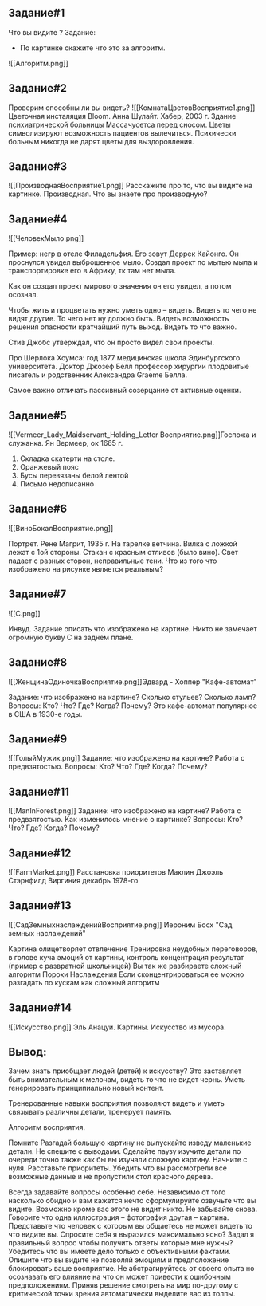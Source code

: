 

## Задание#1
Что вы видите ?
Задание:
 - По картинке скажите что это за алгоритм.
   
![[Алгоритм.png]]








## Задание#2

Проверим способны ли вы видеть?
![[КомнатаЦветовВосприятие1.png]]
Цветочная инсталяция Bloom. Анна Шулайт. Хабер, 2003 г.
Здание психиатрической больницы Массачусетса перед сносом. Цветы символизируют возможность пациентов вылечиться. Психически больным никогда не дарят цветы для выздоровления.





## Задание#3

![[ПроизводнаяВосприятие1.png]]
Расскажите про то, что вы видите на картинке. Производная. Что вы знаете про производную?





## Задание#4

![[ЧеловекМыло.png]]

Пример: негр в отеле Филадельфия. Его зовут Деррек Кайонго. Он проснулся увидел выброшенное мыло. Создал проект по мытью мыла и транспортировке его в Африку, тк там нет мыла. 

Как он создал проект мирового значения он его увидел, а потом осознал.

Чтобы жить и процветать нужно уметь одно – видеть.  Видеть то чего не видят другие. То чего нет ну должно быть. Видеть возможность решения опасности кратчайший путь выход. Видеть то что важно.

Стив Джобс утверждал, что он просто видел свои проекты.


Про Шерлока Хоумса:
год 1877 медицинская школа Эдинбургского университета. Доктор Джозеф Белл профессор хирургии плодовитые писатель и родственник Александра Graeme Белла.

Самое важно отличать пассивный созерцание от активные оценки.





## Задание#5

![[Vermeer_Lady_Maidservant_Holding_Letter Восприятие.png]]Госпожа и служанка. Ян Вермеер, ок 1665 г.
1. Складка скатерти на столе.
2. Оранжевый пояс
3. Бусы перевязаны белой лентой
4. Письмо недописанно





## Задание#6

![[ВиноБокалВосприятие.png]]

Портрет. Рене Магрит, 1935 г.
На тарелке ветчина. Вилка с ложкой лежат с 1ой стороны.  Стакан с красным отливов (было вино). Свет падает с разных сторон, неправильные тени. Что из того что изображено на рисунке является реальным?





## Задание#7

![[С.png]]

Инвуд. Задание описать что изображено на картине. Никто не замечает огромную букву С на заднем плане.





## Задание#8

![[ЖенщинаОдиночкаВосприятие.png]]Эдвард - Хоппер "Кафе-автомат"

Задание: что изображено на картине? Сколько стульев? Сколько ламп?
Вопросы: Кто? Что? Где? Когда? Почему? 
Это кафе-автомат популярное в США в 1930-е годы.





## Задание#9

![[ГолыйМужик.png]]
Задание: что изображено на картине? Работа с предвзятостью.
Вопросы: Кто? Что? Где? Когда? Почему?  





## Задание#11


![[ManInForest.png]]
Задание: что изображено на картине? Работа с предвзятостью. Как изменилось мнение о картинке?
Вопросы: Кто? Что? Где? Когда? Почему?  





## Задание#12

![[FarmMarket.png]]
Расстановка приоритетов
Маклин Джоэль Стэрнфилд Виргиния декабрь 1978-го





## Задание#13

![[СадЗемныхнаслажденийВосприятие.png]]
Иероним Босх "Cад земных наслаждений"

Картина олицетворяет отвлечение
Тренировка неудобных переговоров, в голове куча эмоций от картины, контроль концентрация результат (пример с развратной школьницей)
Вы так же разбираете сложный алгоритм 
Пороки
Наслаждения
Если сконцентрироваться ее можно разгадать по кускам как сложный алгоритм 





## Задание#14

![[Искусство.png]]
Эль Анацуи. Картины. Искусство из мусора.





## **Вывод**:

Зачем знать приобщает людей (детей) к искусству? Это заставляет быть внимательным к мелочам, видеть то что не видет чернь. Уметь генерировать принципиально новый контент. 

Тренерованные навыки восприятия позволяют видеть и уметь связывать различны детали, тренерует память. 

Алгоритм восприятия.

Помните Разгадай большую картину не выпускайте изведу маленькие детали.
Не спешите с выводами. Сделайте паузу изучите детали по очереди точно также как бы вы изучали сложную картину. Начните с нуля. Расставьте приоритеты. Убедить что вы рассмотрели все возможные данные и не пропустили стол красного дерева.

Всегда задавайте вопросы особенно себе. Независимо от того насколько обидно и вам кажется нечто сформулируйте озвучьте что вы видите. Возможно кроме вас этого не видит никто. Не забывайте снова. Говорите что одна иллюстрация – фотография другая – картина. Представьте что человек с которым вы общаетесь не может видеть то что видите вы. Спросите себя я выразился максимально ясно? Задал я правильный вопрос чтобы получить ответы которые мне нужны?
Убедитесь что вы имеете дело только с объективными фактами. Опишите что вы видите не позволяй эмоциям и предположение блокировать ваше восприятие. Не абстрагируйтесь от своего опыта но осознавать его влияние на что он может привести к ошибочным предположениям.
Приняв решение смотреть на мир по-другому с критической точки зрения автоматически выделите  вас из толпы.





